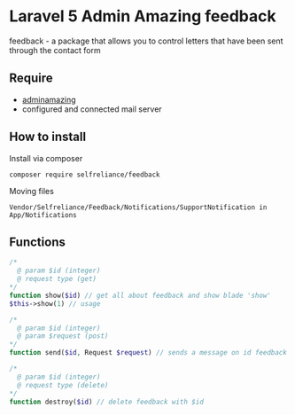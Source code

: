 # Laravel 5 Admin Amazing feedback
feedback - a package that allows you to control letters that have been sent through the contact form

## Require

- [adminamazing](https://github.com/selfrelianceme/adminamazing)
- configured and connected mail server

## How to install

Install via composer
```
composer require selfreliance/feedback
```

Moving files
```
Vendor/Selfreliance/Feedback/Notifications/SupportNotification in App/Notifications
```

## Functions

```php
/*
  @ param $id (integer)
  @ request type (get)
*/
function show($id) // get all about feedback and show blade 'show'
$this->show(1) // usage

/*
  @ param $id (integer)
  @ param $request (post)
*/
function send($id, Request $request) // sends a message on id feedback (email), transmit data: subject, message (required)

/*
  @ param $id (integer)
  @ request type (delete)
*/
function destroy($id) // delete feedback with $id
```
